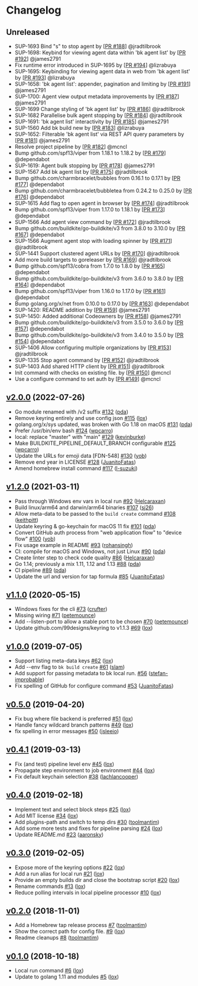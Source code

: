  
# Changelog

## Unreleased
- SUP-1693 Bind "s" to stop agent by [[PR #188](https://github.com/buildkite/cli/pull/188)] @jradtilbrook
- SUP-1698: Keybind for viewing agent data within \'bk agent list\' by [[PR #192](https://github.com/buildkite/cli/pull/192)] @james2791
- Fix runtime error introduced in SUP-1695 by [[PR #194](https://github.com/buildkite/cli/pull/194)] @lizrabuya
- SUP-1695: Keybinding for viewing agent data in web from \'bk agent list\' by [[PR #193](https://github.com/buildkite/cli/pull/193)] @lizrabuya
- SUP-1658: \'bk agent list\': appender, pagination and limiting by [[PR #191](https://github.com/buildkite/cli/pull/191)] @james2791
- SUP-1700: Agent view output metadata improvements by [[PR #187](https://github.com/buildkite/cli/pull/187)] @james2791
- SUP-1699 Change styling of \'bk agent list\' by [[PR #186](https://github.com/buildkite/cli/pull/186)] @jradtilbrook
- SUP-1682 Parallelise bulk agent stopping by [[PR #184](https://github.com/buildkite/cli/pull/184)] @jradtilbrook
- SUP-1691: \'bk agent list\' interactivity by [[PR #185](https://github.com/buildkite/cli/pull/185)] @james2791
- SUP-1560 Add bk build new by [[PR #183](https://github.com/buildkite/cli/pull/183)] @lizrabuya
- SUP-1652: Filterable \'bk agent list\' via REST API query parameters by [[PR #181](https://github.com/buildkite/cli/pull/181)] @james2791
- Resolve project pipeline by [[PR #182](https://github.com/buildkite/cli/pull/182)] @mcncl
- Bump github.com/spf13/viper from 1.18.1 to 1.18.2 by [[PR #179](https://github.com/buildkite/cli/pull/179)] @dependabot
- SUP-1619: Agent bulk stopping by [[PR #178](https://github.com/buildkite/cli/pull/178)] @james2791
- SUP-1567 Add bk agent list by [[PR #175](https://github.com/buildkite/cli/pull/175)] @jradtilbrook
- Bump github.com/charmbracelet/bubbles from 0.16.1 to 0.17.1 by [[PR #177](https://github.com/buildkite/cli/pull/177)] @dependabot
- Bump github.com/charmbracelet/bubbletea from 0.24.2 to 0.25.0 by [[PR #176](https://github.com/buildkite/cli/pull/176)] @dependabot
- SUP-1615 Add flag to open agent in browser by [[PR #174](https://github.com/buildkite/cli/pull/174)] @jradtilbrook
- Bump github.com/spf13/viper from 1.17.0 to 1.18.1 by [[PR #173](https://github.com/buildkite/cli/pull/173)] @dependabot
- SUP-1566 Add agent view command by [[PR #172](https://github.com/buildkite/cli/pull/172)] @jradtilbrook
- Bump github.com/buildkite/go-buildkite/v3 from 3.8.0 to 3.10.0 by [[PR #167](https://github.com/buildkite/cli/pull/167)] @dependabot
- SUP-1566 Augment agent stop with loading spinner by [[PR #171](https://github.com/buildkite/cli/pull/171)] @jradtilbrook
- SUP-1441 Support clustered agent URLs by [[PR #170](https://github.com/buildkite/cli/pull/170)] @jradtilbrook
- Add more build targets to goreleaser by [[PR #169](https://github.com/buildkite/cli/pull/169)] @jradtilbrook
- Bump github.com/spf13/cobra from 1.7.0 to 1.8.0 by [[PR #165](https://github.com/buildkite/cli/pull/165)] @dependabot
- Bump github.com/buildkite/go-buildkite/v3 from 3.6.0 to 3.8.0 by [[PR #164](https://github.com/buildkite/cli/pull/164)] @dependabot
- Bump github.com/spf13/viper from 1.16.0 to 1.17.0 by [[PR #161](https://github.com/buildkite/cli/pull/161)] @dependabot
- Bump golang.org/x/net from 0.10.0 to 0.17.0 by [[PR #163](https://github.com/buildkite/cli/pull/163)] @dependabot
- SUP-1420: README addition by [[PR #159](https://github.com/buildkite/cli/pull/159)] @james2791
- SUP-1450: Added additional Codeowners by [[PR #158](https://github.com/buildkite/cli/pull/158)] @james2791
- Bump github.com/buildkite/go-buildkite/v3 from 3.5.0 to 3.6.0 by [[PR #157](https://github.com/buildkite/cli/pull/157)] @dependabot
- Bump github.com/buildkite/go-buildkite/v3 from 3.4.0 to 3.5.0 by [[PR #154](https://github.com/buildkite/cli/pull/154)] @dependabot
- SUP-1406 Allow configuring multiple organizations by [[PR #153](https://github.com/buildkite/cli/pull/153)] @jradtilbrook
- SUP-1335 Stop agent command by [[PR #152](https://github.com/buildkite/cli/pull/152)] @jradtilbrook
- SUP-1403 Add shared HTTP client by [[PR #151](https://github.com/buildkite/cli/pull/151)] @jradtilbrook
- Init command with checks on existing file. by [[PR #150](https://github.com/buildkite/cli/pull/150)] @mcncl
- Use a configure command to set auth by [[PR #149](https://github.com/buildkite/cli/pull/149)] @mcncl
 
## [v2.0.0](https://github.com/buildkite/cli/compare/v1.2.0...v2.0.0) (2022-07-26)

- Go module renamed with /v2 suffix [#132](https://github.com/buildkite/cli/pull/132) ([pda](https://github.com/pda))
- Remove keyring entirely and use config json [#115](https://github.com/buildkite/cli/pull/115) ([lox](https://github.com/lox))
- golang.org/x/sys updated, was broken with Go 1.18 on macOS [#131](https://github.com/buildkite/cli/pull/131) ([pda](https://github.com/pda))
- Prefer /usr/bin/env bash [#124](https://github.com/buildkite/cli/pull/124) ([wpcarro](https://github.com/wpcarro))
- local: replace "master" with "main" [#129](https://github.com/buildkite/cli/pull/129) ([kevinburke](https://github.com/kevinburke))
- Make BUILDKITE_PIPELINE_DEFAULT_BRANCH configurable [#125](https://github.com/buildkite/cli/pull/125) ([wpcarro](https://github.com/wpcarro))
- Update the URLs for emoji data [FDN-548] [#130](https://github.com/buildkite/cli/pull/130) ([yob](https://github.com/yob))
- Remove end year in LICENSE [#128](https://github.com/buildkite/cli/pull/128) ([JuanitoFatas](https://github.com/JuanitoFatas))
- Amend homebrew install command [#117](https://github.com/buildkite/cli/pull/117) ([l-suzuki](https://github.com/l-suzuki))

## [v1.2.0](https://github.com/buildkite/cli/compare/v1.1.0...v1.2.0) (2021-03-11)

- Pass through Windows env vars in local run [#92](https://github.com/buildkite/cli/pull/92) ([Helcaraxan](https://github.com/Helcaraxan))
- Build linux/arm64 and darwin/arm64 binaries [#107](https://github.com/buildkite/cli/pull/107) ([sj26](https://github.com/sj26))
- Allow meta-data to be passed to the `build create` command [#108](https://github.com/buildkite/cli/pull/108) ([keithpitt](https://github.com/keithpitt))
- Update keyring & go-keychain for macOS 11 fix [#101](https://github.com/buildkite/cli/pull/101) ([pda](https://github.com/pda))
- Convert GitHub auth process from "web application flow" to "device flow" [#100](https://github.com/buildkite/cli/pull/100) ([yob](https://github.com/yob))
- Fix usage example in README [#93](https://github.com/buildkite/cli/pull/93) ([rohansingh](https://github.com/rohansingh))
- CI: compile for macOS and Windows, not just Linux [#90](https://github.com/buildkite/cli/pull/90) ([pda](https://github.com/pda))
- Create linter step to check code quality [#86](https://github.com/buildkite/cli/pull/86) ([Helcaraxan](https://github.com/Helcaraxan))
- Go 1.14; previously a mix 1.11, 1.12 and 1.13 [#88](https://github.com/buildkite/cli/pull/88) ([pda](https://github.com/pda))
- CI pipeline [#89](https://github.com/buildkite/cli/pull/89) ([pda](https://github.com/pda))
- Update the url and version for tap formula [#85](https://github.com/buildkite/cli/pull/85) ([JuanitoFatas](https://github.com/JuanitoFatas))

## [v1.1.0](https://github.com/buildkite/cli/compare/v1.0.0...v1.1.0) (2020-05-15)

- Windows fixes for the cli [#73](https://github.com/buildkite/cli/pull/73) ([crufter](https://github.com/crufter))
- Missing wiring [#71](https://github.com/buildkite/cli/pull/71) ([petemounce](https://github.com/petemounce))
- Add --listen-port to allow a stable port to be chosen [#70](https://github.com/buildkite/cli/pull/70) ([petemounce](https://github.com/petemounce))
- Update github.com/99designs/keyring to v1.1.3 [#69](https://github.com/buildkite/cli/pull/69) ([lox](https://github.com/lox))

## [v1.0.0](https://github.com/buildkite/cli/compare/v0.5.0...v1.0.0) (2019-07-05)

- Support listing meta-data keys [#62](https://github.com/buildkite/cli/pull/62) ([lox](https://github.com/lox))
- Add --env flag to `bk build create` [#61](https://github.com/buildkite/cli/pull/61) ([slam](https://github.com/slam))
- Add support for passing metadata to bk local run. [#56](https://github.com/buildkite/cli/pull/56) ([stefan-improbable](https://github.com/stefan-improbable))
- Fix spelling of GitHub for configure command [#53](https://github.com/buildkite/cli/pull/53) ([JuanitoFatas](https://github.com/JuanitoFatas))

## [v0.5.0](https://github.com/buildkite/cli/compare/v0.4.1...v0.5.0) (2019-04-20)

- Fix bug where file backend is preferred [#51](https://github.com/buildkite/cli/pull/51) ([lox](https://github.com/lox))
- Handle fancy wildcard branch patterns [#49](https://github.com/buildkite/cli/pull/49) ([lox](https://github.com/lox))
- fix spelling in error messages [#50](https://github.com/buildkite/cli/pull/50) ([jsleeio](https://github.com/jsleeio))

## [v0.4.1](https://github.com/buildkite/cli/compare/v0.4.0...v0.4.1) (2019-03-13)

- Fix (and test) pipeline level env [#45](https://github.com/buildkite/cli/pull/45) ([lox](https://github.com/lox))
- Propagate step environment to job environment [#44](https://github.com/buildkite/cli/pull/44) ([lox](https://github.com/lox))
- Fix default keychain selection [#38](https://github.com/buildkite/cli/pull/38) ([lachlancooper](https://github.com/lachlancooper))

## [v0.4.0](https://github.com/buildkite/cli/compare/v0.3.0...v0.4.0) (2019-02-18)

- Implement text and select block steps [#25](https://github.com/buildkite/cli/pull/25) ([lox](https://github.com/lox))
- Add MIT license [#34](https://github.com/buildkite/cli/pull/34) ([lox](https://github.com/lox))
- Add plugins-path and switch to temp dirs [#30](https://github.com/buildkite/cli/pull/30) ([toolmantim](https://github.com/toolmantim))
- Add some more tests and fixes for pipeline parsing [#24](https://github.com/buildkite/cli/pull/24) ([lox](https://github.com/lox))
- Update README.md [#23](https://github.com/buildkite/cli/pull/23) ([aaronsky](https://github.com/aaronsky))

## [v0.3.0](https://github.com/buildkite/cli/compare/v0.2.0...v0.3.0) (2019-02-05)

- Expose more of the keyring options [#22](https://github.com/buildkite/cli/pull/22) ([lox](https://github.com/lox))
- Add a run alias for local run [#21](https://github.com/buildkite/cli/pull/21) ([lox](https://github.com/lox))
- Provide an empty builds dir and close the bootstrap script [#20](https://github.com/buildkite/cli/pull/20) ([lox](https://github.com/lox))
- Rename commands [#13](https://github.com/buildkite/cli/pull/13) ([lox](https://github.com/lox))
- Reduce polling intervals in local pipeline processor [#10](https://github.com/buildkite/cli/pull/10) ([lox](https://github.com/lox))

## [v0.2.0](https://github.com/buildkite/cli/compare/v0.1.0...v0.2.0) (2018-11-01)

- Add a Homebrew tap release process [#7](https://github.com/buildkite/cli/pull/7) ([toolmantim](https://github.com/toolmantim))
- Show the correct path for config file. [#9](https://github.com/buildkite/cli/pull/9) ([lox](https://github.com/lox))
- Readme cleanups [#8](https://github.com/buildkite/cli/pull/8) ([toolmantim](https://github.com/toolmantim))

## [v0.1.0](https://github.com/buildkite/cli/compare/73083884b289...v0.1.0) (2018-10-18)

- Local run command [#6](https://github.com/buildkite/cli/pull/6) ([lox](https://github.com/lox))
- Update to golang 1.11 and modules [#5](https://github.com/buildkite/cli/pull/5) ([lox](https://github.com/lox)) 